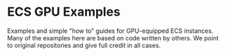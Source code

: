# ECS GPU Examples

Examples and simple "how to" guides for GPU-equipped ECS instances. Many of the examples here are based on code written by others. We point to original repositories and give full credit in all cases. 

